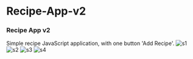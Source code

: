 # Recipe-App-v2
<h3>Recipe App v2</h3>
Simple recipe JavaScript application, with one button 'Add Recipe'.

<img src="https://i.ibb.co/Xbn1982/s1.png" alt="s1" border="0">
<img src="https://i.ibb.co/dJ9tZjw/s2.png" alt="s2" border="0">
<img src="https://i.ibb.co/vH5XDvf/s3.png" alt="s3" border="0">
<img src="https://i.ibb.co/0JQx5x9/s4.png" alt="s4" border="0">
